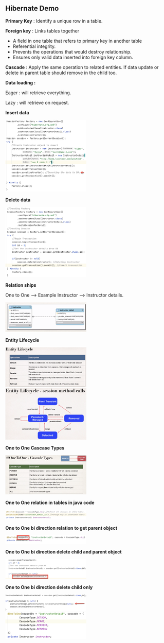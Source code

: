 ## **Hibernate Demo**

 **Primary Key** : Identify a unique row in a table.
 
**Foreign key** : 
Links tables together
* A field in one table that refers to primary key in another table
* Referential integrity.
* Prevents the operations that would destroy relationship.
* Ensures only valid data inserted into foreign key column. 
              
 **Cascade** : Apply the same operation to related entities. If data update or delete in parent table
               should remove in the child too.
 
 **Data loading :**
 <p>    Eager : will retrieve everything.
 <p>    Lazy : will retrieve on request.
  
**Insert data**

 <img src="images/insertdata.png" width=50% height=50%>
  
**Delete data**

 <img src="images/deletedatafromdb.png" width=50% height=50%>
 
 **Relation ships**
 
 One to One --> Example Instructor --> Instructor details.
 
 <img src="images/one2one.png" width=50% height=50%>
 
 **Entity Lifecycle**
 
  <img src="images/entitylifecycle.png" width=50% height=50%>
  
  <img src="images/entitylifecycle2.png" width=50% height=50%>
  
  **One to One Cascase Types**
  
  <img src="images/one2onecascadetype.png" width=50% height=50%>
  
  **One to One relation in tables in java code**
  
  <img src="images/one2onerelation.png" width=50% height=50%>
  
  **One to One bi direction relation to get parent object**
  
  <img src="images/bidirectional.png" width=50% height=50%>
  
   **One to One bi direction delete child and parent object**
  
  <img src="images/bidirectiondelete.png" width=50% height=50%>
  
  **One to One bi direction delete child only**
  
  <img src="images/bidirectionchildonlydelete1.png" width=50% height=50%>
  
  <img src="images/bidirectionchildonlydelete2.png" width=50% height=50%>


  

  


 
 
